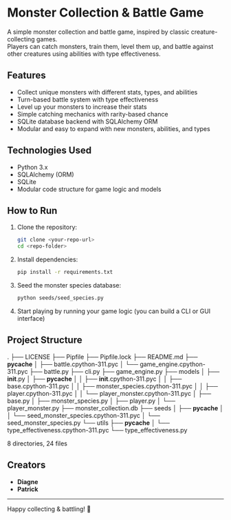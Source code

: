 # Monster Collection & Battle Game

A simple monster collection and battle game, inspired by classic creature-collecting games.  
Players can catch monsters, train them, level them up, and battle against other creatures using abilities with type effectiveness.

## Features

- Collect unique monsters with different stats, types, and abilities
- Turn-based battle system with type effectiveness
- Level up your monsters to increase their stats
- Simple catching mechanics with rarity-based chance
- SQLite database backend with SQLAlchemy ORM
- Modular and easy to expand with new monsters, abilities, and types

## Technologies Used

- Python 3.x
- SQLAlchemy (ORM)
- SQLite
- Modular code structure for game logic and models

## How to Run

1. Clone the repository:

    ```bash
    git clone <your-repo-url>
    cd <repo-folder>
    ```

2. Install dependencies:

    ```bash
    pip install -r requirements.txt
    ```

3. Seed the monster species database:

    ```bash
    python seeds/seed_species.py
    ```

4. Start playing by running your game logic (you can build a CLI or GUI interface)

## Project Structure

.
├── LICENSE
├── Pipfile
├── Pipfile.lock
├── README.md
├── __pycache__
│   ├── battle.cpython-311.pyc
│   └── game_engine.cpython-311.pyc
├── battle.py
├── cli.py
├── game_engine.py
├── models
│   ├── __init__.py
│   ├── __pycache__
│   │   ├── __init__.cpython-311.pyc
│   │   ├── base.cpython-311.pyc
│   │   ├── monster_species.cpython-311.pyc
│   │   ├── player.cpython-311.pyc
│   │   └── player_monster.cpython-311.pyc
│   ├── base.py
│   ├── monster_species.py
│   ├── player.py
│   └── player_monster.py
├── monster_collection.db
├── seeds
│   ├── __pycache__
│   │   └── seed_monster_species.cpython-311.pyc
│   └── seed_monster_species.py
└── utils
    ├── __pycache__
    │   └── type_effectiveness.cpython-311.pyc
    └── type_effectiveness.py

8 directories, 24 files


## Creators

- **Diagne**
- **Patrick**

---

Happy collecting & battling! 🚀
